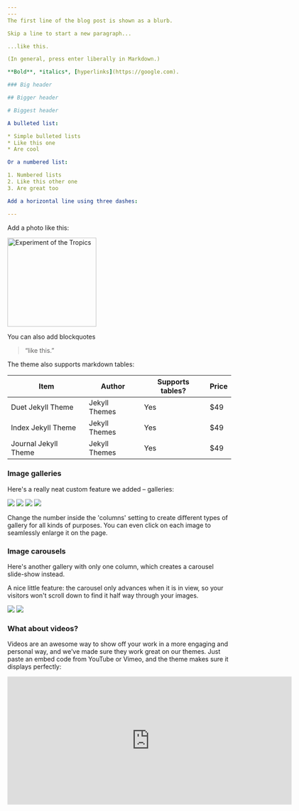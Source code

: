 ```yaml
---
---
The first line of the blog post is shown as a blurb.

Skip a line to start a new paragraph...

...like this.

(In general, press enter liberally in Markdown.)

**Bold**, *italics*, [hyperlinks](https://google.com).

### Big header

## Bigger header

# Biggest header

A bulleted list:

* Simple bulleted lists
* Like this one
* Are cool

Or a numbered list:

1. Numbered lists
2. Like this other one
3. Are great too

Add a horizontal line using three dashes:

---
```


Add a photo like this:

<img src="/images/experiment.jpg"
alt="Experiment of the Tropics"
width="200"/>


You can also add blockquotes
> “like this.”

The theme also supports markdown tables:

| Item                 | Author        | Supports tables? | Price |
|----------------------|---------------|------------------|-------|
| Duet Jekyll Theme    | Jekyll Themes | Yes              | $49   |
| Index Jekyll Theme   | Jekyll Themes | Yes              | $49   |
| Journal Jekyll Theme | Jekyll Themes | Yes              | $49   |


### Image galleries

Here's a really neat custom feature we added – galleries:

<div class="gallery" data-columns="3">
	<img src="/images/demo/demo-portrait.jpg">
	<img src="/images/demo/demo-landscape.jpg">
	<img src="/images/demo/demo-square.jpg">
	<img src="/images/demo/demo-landscape-2.jpg">
</div>

Change the number inside the 'columns' setting to create different types of gallery for all kinds of purposes. You can even click on each image to seamlessly enlarge it on the page.


### Image carousels

Here's another gallery with only one column, which creates a carousel slide-show instead.

A nice little feature: the carousel only advances when it is in view, so your visitors won't scroll down to find it half way through your images.

<div class="gallery" data-columns="1">
	<img src="/images/demo/demo-landscape.jpg">
	<img src="/images/demo/demo-landscape-2.jpg">
</div>

### What about videos?

Videos are an awesome way to show off your work in a more engaging and personal way, and we’ve made sure they work great on our themes. Just paste an embed code from YouTube or Vimeo, and the theme makes sure it displays perfectly:

<iframe src="https://player.vimeo.com/video/203710832" width="640" height="288" frameborder="0" webkitallowfullscreen mozallowfullscreen allowfullscreen></iframe>
